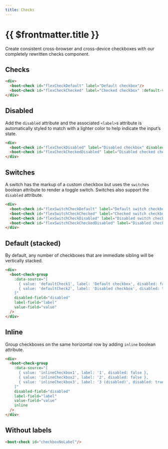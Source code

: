 ```yaml
---
title: Checks
---
```


# {{ $frontmatter.title }}

Create consistent cross-browser and cross-device checkboxes with our completely rewritten checks component.

## Checks

<div class="example">
  <div>
    <boot-check id="flexCheckDefault" label="Default checkbox"/>
    <boot-check id="flexCheckChecked" label="Checked checkbox" :default-value="true"/>
  </div>
</div>

```html
<div>
  <boot-check id="flexCheckDefault" label="Default checkbox"/>
  <boot-check id="flexCheckChecked" label="Checked checkbox" :default-value="true"/>
</div>
```

## Disabled

Add the ```disabled``` attribute and the associated ```<label>```s attribute is automatically styled to match with a lighter color to help indicate the input’s state.

<div class="example">
  <div>
    <boot-check id="flexCheckDisabled" label="Disabled checkbox" disabled/>
    <boot-check id="flexCheckCheckedDisabled" label="Disabled checked checkbox" :default-value="true" disabled/>
  </div>
</div>

```html
<div>
  <boot-check id="flexCheckDisabled" label="Disabled checkbox" disabled/>
  <boot-check id="flexCheckCheckedDisabled" label="Disabled checked checkbox" :default-value="true" disabled/>
</div>
```

## Switches

A switch has the markup of a custom checkbox but uses the ```switches``` boolean attribute to render a toggle switch. Switches also support the ```disabled``` attribute.

<div class="example">
  <div>
    <boot-check id="flexSwitchCheckDefault" label="Default switch checkbox input" switches/>
    <boot-check id="flexSwitchCheckChecked" label="Checked switch checkbox input" :default-value="true" switches/>
    <boot-check id="flexSwitchCheckDisabled" label="Disabled switch checkbox input" switches disabled/>
    <boot-check id="flexSwitchCheckCheckedDisabled" label="Disabled checked switch checkbox input" :default-value="true" switches disabled/>
  </div>
</div>

```html
<div>
  <boot-check id="flexSwitchCheckDefault" label="Default switch checkbox input" switches/>
  <boot-check id="flexSwitchCheckChecked" label="Checked switch checkbox input" :default-value="true" switches/>
  <boot-check id="flexSwitchCheckDisabled" label="Disabled switch checkbox input" switches disabled/>
  <boot-check id="flexSwitchCheckCheckedDisabled" label="Disabled checked switch checkbox input" :default-value="true" switches disabled/>
</div>
```

## Default (stacked)

By default, any number of checkboxes that are immediate sibling will be vertically stacked.

<div class="example">
  <div>
    <boot-check-group
      :data-source="[
        { value: 'defaultCheck1', label: 'Default checkbox', disabled: false },
        { value: 'defaultCheck2', label: 'Disabled checkbox', disabled: true },
      ]"
      disabled-field="disabled"
      label-field="label"
      value-field="value"
    />
  </div>
</div>

```html
<div>
  <boot-check-group
    :data-source="[
      { value: 'defaultCheck1', label: 'Default checkbox', disabled: false },
      { value: 'defaultCheck2', label: 'Disabled checkbox', disabled: true },
    ]"
    disabled-field="disabled"
    label-field="label"
    value-field="value"
  />
</div>
```

## Inline

Group checkboxes on the same horizontal row by adding ```inline``` boolean attribute.

<div class="example">
  <div>
    <boot-check-group
      :data-source="[
        { value: 'inlineCheckbox1', label: '1', disabled: false },
        { value: 'inlineCheckbox2', label: '2', disabled: false },
        { value: 'inlineCheckbox3', label: '3 (disabled)', disabled: true },
      ]"
      disabled-field="disabled"
      label-field="label"
      value-field="value"
      inline
    />
  </div>
</div>

```html
<div>
  <boot-check-group
    :data-source="[
      { value: 'inlineCheckbox1', label: '1', disabled: false },
      { value: 'inlineCheckbox2', label: '2', disabled: false },
      { value: 'inlineCheckbox3', label: '3 (disabled)', disabled: true },
    ]"
    disabled-field="disabled"
    label-field="label"
    value-field="value"
    inline
  />
</div>
```

## Without labels

<div class="example">
  <boot-check id="checkboxNoLabel"/>
</div>

```html
<boot-check id="checkboxNoLabel"/>
```
